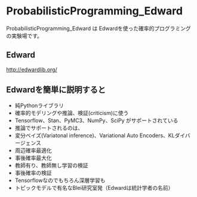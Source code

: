 # ProbabilisticProgramming_Edward

ProbabilisticProgramming_Edward は Edwardを使った確率的プログラミングの実験場です。 

## Edward
http://edwardlib.org/

## Edwardを簡単に説明すると

- 純Pythonライブラリ
- 確率的モデリングや推論、検証(criticism)に使う
- Tensorflow、Stan、PyMC3、NumPy、SciPy がサポートされている
- 推論でサポートされるのは、
- 変分ベイズ(Variatonal inference)、Variational Auto Encoders、KLダイバージェンス
- 周辺確率最適化
- 事後確率最大化
- 教師有り、教師無し学習の検証
- 事後確率の検証
- Tensorflowなのでもちろん深層学習も
- トピックモデルで有名なBlei研究室発（Edwardは統計学者の名前）
